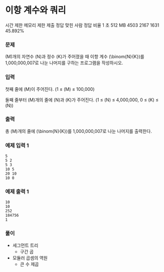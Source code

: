 # 이항 계수와 쿼리
시간 제한	메모리 제한	제출	정답	맞힌 사람	정답 비율
1 초	512 MB	4503	2167	1631	45.892%
### 문제

\(M\)개의 자연수 
\(N\)과 정수 
\(K\)가 주어졌을 때 이항 계수 
\(\binom{N}{K}\)를 1,000,000,007로 나눈 나머지를 구하는 프로그램을 작성하시오.

### 입력
첫째 줄에 
\(M\)이 주어진다. (1 ≤ 
\(M\) ≤ 100,000)

둘째 줄부터 
\(M\)개의 줄에 
\(N\)과 
\(K\)가 주어진다. (1 ≤ 
\(N\) ≤ 4,000,000, 0 ≤ 
\(K\) ≤ 
\(N\))

### 출력
총 
\(M\)개의 줄에 
\(\binom{N}{K}\)를 1,000,000,007로 나눈 나머지를 출력한다.

### 예제 입력 1 
```
5
5 2
5 3
10 5
20 10
10 0
```
### 예제 출력 1 
```
10
10
252
184756
1
```

### 풀이
- 세그먼트 트리
	- 구간 곱
- 모듈러 곱셈의 역원
	- 큰 수 제곱